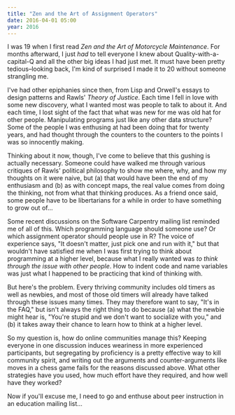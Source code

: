 ```yaml
---
title: "Zen and the Art of Assignment Operators"
date: 2016-04-01 05:00
year: 2016
---
```

<p>
  I was 19 when I first read <em>Zen and the Art of Motorcycle Maintenance</em>.
  For months afterward,
  I just <em>had</em> to tell everyone I knew about Quality-with-a-capital-Q
  and all the other big ideas I had just met.
  It must have been pretty tedious–looking back,
  I'm kind of surprised I made it to 20 without someone strangling me.
</p>
<p>
  I've had other epiphanies since then,
  from Lisp and Orwell's essays
  to design patterns and Rawls' <em>Theory of Justice</em>.
  Each time I fell in love with some new discovery,
  what I wanted most was people to talk to about it.
  And each time,
  I lost sight of the fact that what was new for me was old hat for other people.
  Manipulating programs just like any other data structure?
  Some of the people I was enthusing at had been doing that for twenty years,
  and had thought through the counters to the counters to the points I was so innocently making.
</p>
<p>
  Thinking about it now, though,
  I've come to believe that this gushing is actually necessary.
  Someone could have walked me through various critiques of Rawls' political philosophy
  to show me where, why, and how my thoughts on it were naive,
  but (a) that would have been the end of my enthusiasm
  and (b) as with concept maps,
  the real value comes from doing the thinking,
  not from what that thinking produces.
  As a friend once said,
  some people have to be libertarians for a while
  in order to have something to grow out of…
</p>
<p>
  Some recent discussions on the Software Carpentry mailing list reminded me of all of this.
  Which programming language should someone use?
  Or which assignment operator should people use in R?
  The voice of experience says, "It doesn't matter, just pick one and run with it,"
  but that wouldn't have satisfied me when I was first trying to think about programming at a higher level,
  because what I really wanted was <em>to think through the issue with other people</em>.
  How to indent code and name variables was just what I happened to be practicing that kind of thinking with.
</p>
<p>
  But here's the problem.
  Every thriving community includes old timers as well as newbies,
  and most of those old timers will already have talked through these issues many times.
  They may therefore want to say, "It's in the FAQ,"
  but isn't always the right thing to do
  because (a) what the newbie might hear is, "You're stupid and we don't want to socialize with you,"
  and (b) it takes away their chance to learn how to think at a higher level.
</p>
<p>
  So my question is, how do online communities manage this?
  Keeping everyone in one discussion induces weariness in more experienced participants,
  but segregating by proficiency is a pretty effective way to kill community spirit,
  and writing out the arguments and counter-arguments like moves in a chess game fails for the reasons discussed above.
  What other strategies have you used,
  how much effort have they required,
  and how well have they worked?
</p>
<p>
  Now if you'll excuse me,
  I need to go and enthuse about peer instruction in an education mailing list…
</p>
